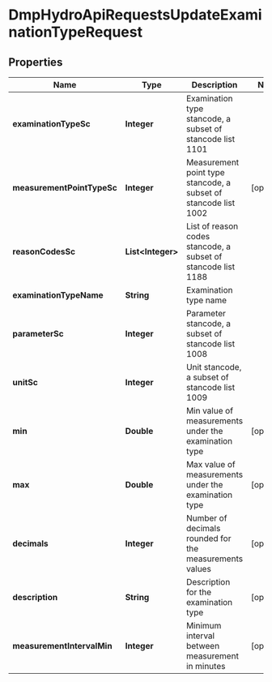 # DmpHydroApiRequestsUpdateExaminationTypeRequest

## Properties
Name | Type | Description | Notes
------------ | ------------- | ------------- | -------------
**examinationTypeSc** | **Integer** | Examination type stancode, a subset of stancode list 1101 | 
**measurementPointTypeSc** | **Integer** | Measurement point type stancode, a subset of stancode list 1002 |  [optional]
**reasonCodesSc** | **List&lt;Integer&gt;** | List of reason codes stancode, a subset of stancode list 1188 | 
**examinationTypeName** | **String** | Examination type name | 
**parameterSc** | **Integer** | Parameter stancode, a subset of stancode list 1008 | 
**unitSc** | **Integer** | Unit stancode, a subset of stancode list 1009 | 
**min** | **Double** | Min value of measurements under the examination type |  [optional]
**max** | **Double** | Max value of measurements under the examination type |  [optional]
**decimals** | **Integer** | Number of decimals rounded for the measurements values |  [optional]
**description** | **String** | Description for the examination type |  [optional]
**measurementIntervalMin** | **Integer** | Minimum interval between measurement in minutes |  [optional]
